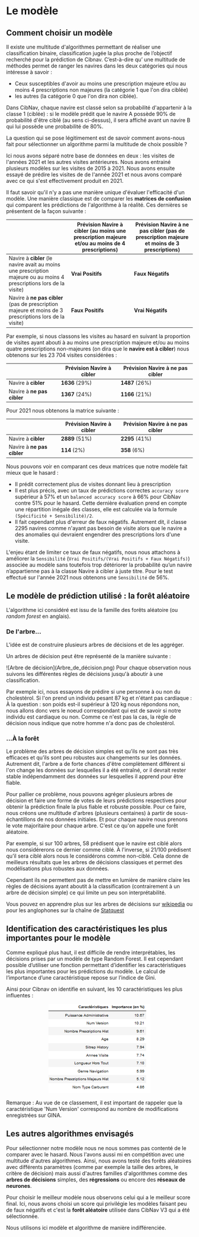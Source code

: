 # Le modèle

## Comment choisir un modèle

Il existe une multitude d'algorithmes permettant de réaliser une classification binaire, classification jugée la plus proche de l’objectif recherché pour la prédiction de Cibnav.
 C’est-à-dire qu’ une multitude de méthodes permet de ranger les navires dans les deux catégories qui nous intéresse à savoir :
- Ceux susceptibles d'avoir au moins une prescription majeure et/ou au moins 4 prescriptions non majeures (la catégorie 1 que l'on dira ciblée) 
- les autres (la catégorie 0 que l'on dira non ciblée).

Dans CibNav, chaque navire est classé selon sa probabilité d'appartenir à la classe 1 (ciblée) : 
si le modèle prédit que le navire A possède 90% de probabilité d'être ciblé (au sens ci-dessus),
 il sera affiché avant un navire B qui lui possède une probabilité de 80%.
 
La question qui se pose légitimement est de savoir comment avons-nous fait pour 
sélectionner un algorithme parmi la multitude de choix possible ?



Ici nous avons séparé notre base de données en deux : les visites de l'années 2021 et les autres visites antérieures. Nous avons entrainé plusieurs modèles sur les visites de 2015 à 2021. Nous avons ensuite essayé de prédire les visites de de l'année 2021 et nous avons comparé avec ce qui s'est effectivement produit en 2021.

Il faut savoir qu'il n'y a pas une manière unique d'évaluer l'efficacité d'un modèle.
Une manière classique est de comparer les **matrices de confusion** qui comparent les prédictions de l'algorithme à la réalité.
Ces dernières se présentent de la façon suivante : 

|  | Prévision Navire à cibler (au moins une prescription majeure et/ou au moins de 4 prescriptions) |  Prévision Navire à ne pas cibler (pas de prescription majeure et moins de 3 prescriptions) |
| --- | --- | --- |
| Navire à **cibler** (le navire avait au moins une prescription majeure ou au moins 4 prescriptions lors de la visite) | **Vrai Positifs** | **Faux Négatifs** |
| Navire à **ne pas cibler** (pas de prescription majeure et moins de 3 prescriptions lors de la visite) | **Faux Positifs** | **Vrai Négatifs** |

Par exemple, si nous classons les visites au hasard en suivant la proportion de visites ayant abouti à 
au moins une prescription majeure et/ou au moins quatre prescriptions non-majeures (on dira que le **navire est à cibler**) nous obtenons sur les 23 704 visites considérées :

|  | Prévision Navire à cibler  |  Prévision Navire à ne pas cibler |
| --- | --- | --- |
| Navire à **cibler** | **1636** (29%) | **1487** (26%) |
| Navire à **ne pas cibler** | **1367** (24%) | **1166** (21%) |

Pour 2021 nous obtenons la matrice suivante :

|  | Prévision Navire à cibler  |  Prévision Navire à ne pas cibler |
| --- | --- | --- |
| Navire à **cibler** | **2889** (51%) | **2295** (41%) |
| Navire à **ne pas cibler** | **114** (2%) | **358** (6%) |


Nous pouvons voir en comparant ces deux matrices que notre modèle fait mieux que le hasard :
- Il prédit correctement plus de visites donnant lieu à prescription
- Il est plus précis, avec un taux de prédictions correctes `accuracy score` supérieur à 57% et un `balanced accuracy score` à 66% pour CibNav contre 51% pour le hasard. Cette dernière évaluation prend en compte une répartition inégale des classes, elle est calculée via la formule `(Spécificité + Sensibilité)/2`. 
- Il fait cependant plus d'erreur de faux négatifs. Autrement dit, il classe 2295 navires comme n'ayant pas besoin de visite alors que le navire a des anomalies qui devraient engendrer des prescriptions lors d'une visite. 

L'enjeu étant de limiter ce taux de faux négatifs, nous nous attachons à améliorer la `Sensibilité` (`Vrai Positifs/(Vrai Positifs + Faux Négatifs)`) associée au modèle sans toutefois trop détériorer la probabilité qu’un navire n’appartienne pas à la classe Navire à cibler à juste titre. Pour le test effectué sur l'année 2021 nous obtenons une `Sensibilité` de 56%.

## Le modèle de prédiction utilisé : la forêt aléatoire

L'algorithme ici considéré est issu de la famille des forêts aléatoire (ou *random forest* en anglais).

### De l'arbre...
L'idée est de construire plusieurs arbres de décisions et de les aggréger.



Un arbres de décision peut être représenté de la manière suivante :
</center>
![Arbre de décision](Arbre_de_décision.png)
</center>
Pour chaque observation nous suivons les différentes règles de décisions jusqu'à aboutir à une classification. 

Par exemple ici, nous essayons de prédire si une personne à ou non du cholestérol. 
Si l'on prend un individu pesant 87 kg et n'étant pas cardiaque :
À la question : son poids est-il supérieur à 120 kg nous répondons non, nous allons donc vers le noeud correspondant qui est de savoir si notre individu est cardiaque ou non.
Comme ce n'est pas la cas, la règle de décision nous indique que notre homme n'a donc pas de cholestérol.



### ...À la forêt
Le problème des arbres de décision simples est qu’ils ne sont pas très efficaces 
et qu’ils sont peu robustes aux changements sur les données. Autrement dit, l'arbre
 a de forte chances d'être complètement différent si l'on change les données sur 
 lesquelles il a été entraîné, or il devrait rester stable indépendamment des données
 sur lesquelles il apprend pour être fiable.
 
 Pour pallier ce problème, nous pouvons agréger plusieurs arbres de décision et faire une forme de votes de leurs prédictions respectives pour obtenir la prédiction 
 finale la plus fiable et robuste possible. Pour ce faire, nous créons une multitude
 d'arbres (plusieurs centaines) à partir de sous-échantillons de nos données initiales. 
 Et pour chaque navire nous prenons le vote majoritaire pour chaque arbre. 
 C'est ce qu'on appelle une forêt aléatoire.
 
 Par exemple, si sur 100 arbres, 58 prédisent que le navire est ciblé alors nous considérerons ce dernier comme ciblé. À l'inverse, si 21/100 prédisent qu’il sera
 ciblé alors nous le considérons comme non-ciblé. Cela donne de meilleurs résultats que les arbres de décisions classiques 
 et permet des modélisations plus robustes aux données.
 
 Cependant ils ne permettent pas de mettre en lumière de manière claire les règles de décisions ayant aboutit à
 la classification (contrairement à un arbre de décision simple) ce qui limite un peu son interprétabilité.

Vous pouvez en apprendre plus sur les arbres de décisions sur [wikipedia](https://fr.wikipedia.org/wiki/Arbre_de_d%C3%A9cision)
ou pour les anglophones sur la chaîne de [Statquest](https://www.youtube.com/watch?v=7VeUPuFGJHk)

## Identification des caractéristiques les plus importantes pour le modèle

Comme expliqué plus haut, il est difficile de rendre interprétables, les décisions prises par un modèle de type Random Forest. Il est cependant possible d’utiliser une fonction permettant d’identifier les caractéristiques les plus importantes pour les prédictions du modèle. Le calcul de l’importance d’une caractéristique repose sur l’indice de Gini. 


Ainsi pour Cibnav on identifie en suivant, les 10 caractéristiques les plus influentes :
<p align="center">
  <img src="features_importances_top10.png">
</p>
Remarque : Au vue de ce classement, il est important de rappeler que la caractéristique 'Num Version' correspond au nombre de modifications enregistrées sur GINA.

## Les autres algorithmes envisagés

Pour sélectionner notre modèle nous ne nous sommes pas contenté de le comparer avec le hasard. 
Nous l'avons aussi mi en compétition avec une multitude d'autres algorithmes.
Ainsi, nous avons testé des forêts aléatoires avec différents paramètres (comme par exemple la taille des arbres, le critère de décision) mais 
aussi d'autres familles d'algorithmes comme des **arbres de décisions** simples, des **régressions** ou encore des **réseaux de neurones**.

Pour choisir le meilleur modèle nous observons celui qui a le meilleur score final.
Ici, nous avons choisi un score qui privilégie les modèles faisant peu de faux négatifs et c'est la **forêt aléatoire** utilisée dans CibNav V3 qui a été sélectionnée.

Nous utilisons ici modèle et algorithme de manière indifférenciée.
